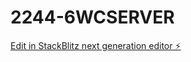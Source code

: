 # 2244-6WCSERVER

[Edit in StackBlitz next generation editor ⚡️](https://stackblitz.com/~/github.com/Marc-WD/2244-6WCSERVER)